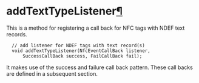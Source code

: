 addTextTypeListener[¶](#addTextTypeListener)
============================================

This is a method for registering a call back for NFC tags with NDEF text
records.

``` {.webidl .prettyprint}
  // add listener for NDEF tags with text record(s)
  void addTextTypeListener(NfcEventCallBack listener,
      SuccessCallBack success, FailCallBack fail);
```

It makes use of the success and failure call back pattern. These call
backs are defined in a subsequent section.

